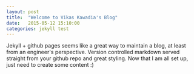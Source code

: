 ```yaml
---
layout: post
title:  "Welcome to Vikas Kawadia's Blog"
date:   2015-05-12 15:10:00
categories: jekyll test
---
```


Jekyll + github pages seems like a great way to maintain a blog, at least from
an engineer's perspective. Version controlled markdown served straight from your
github repo and great styling. Now that I am all set up, just need to create
some content :)
